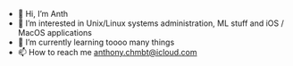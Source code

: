 - 👋 Hi, I’m Anth
- 👀 I’m interested in Unix/Linux systems administration, ML stuff and iOS / MacOS applications
- 🌱 I’m currently learning toooo many things 
- 📫 How to reach me anthony.chmbt@icloud.com

<!---
anthDev/anthDev is a ✨ special ✨ repository because its `README.md` (this file) appears on your GitHub profile.
You can click the Preview link to take a look at your changes.
--->

